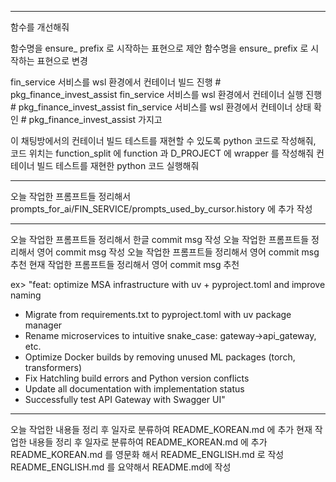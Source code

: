 _________________________________________________________________

함수를 개선해줘


함수명을 ensure_ prefix 로 시작하는 표현으로 제안
함수명을 ensure_ prefix 로 시작하는 표현으로 변경



fin_service 서비스를 wsl 환경에서 컨테이너 빌드 진행 # pkg_finance_invest_assist
fin_service 서비스를 wsl 환경에서 컨테이너 실행 진행 # pkg_finance_invest_assist
fin_service 서비스를 wsl 환경에서 컨테이너 상태 확인 # pkg_finance_invest_assist
가지고 



이 채팅방에서의 컨테이너 빌드 테스트를 재현할 수 있도록 python 코드로 작성해줘, 코드 위치는 function_split 에 function 과 D_PROJECT 에 wrapper 를 작성해줘
컨테이너 빌드 테스트를 재현한 python 코드 실행해줘

_________________________________________________________________
오늘 작업한 프롬프트들 정리해서 prompts_for_ai/FIN_SERVICE/prompts_used_by_cursor.history 에 추가 작성

_________________________________________________________________
오늘 작업한 프롬프트들 정리해서 한글 commit msg 작성
오늘 작업한 프롬프트들 정리해서 영어 commit msg 작성
오늘 작업한 프롬프트들 정리해서 영어 commit msg 추천
현재 작업한 프롬프트들 정리해서 영어 commit msg 추천

ex>
"feat: optimize MSA infrastructure with uv + pyproject.toml and improve naming

- Migrate from requirements.txt to pyproject.toml with uv package manager
- Rename microservices to intuitive snake_case: gateway→api_gateway, etc.
- Optimize Docker builds by removing unused ML packages (torch, transformers)
- Fix Hatchling build errors and Python version conflicts
- Update all documentation with implementation status
- Successfully test API Gateway with Swagger UI"

_________________________________________________________________


오늘 작업한 내용들 정리 후 일자로 분류하여 README_KOREAN.md 에 추가
현재 작업한 내용들 정리 후 일자로 분류하여 README_KOREAN.md 에 추가README_KOREAN.md 를 영문화 해서 README_ENGLISH.md 로 작성
README_ENGLISH.md 를 요약해서  README.md에 작성



<!-- README.md, README_KOREAN.md, README_ENGLISH.md pk_system 을 business_demo 로 단어를 모두 변경해줘 -->
